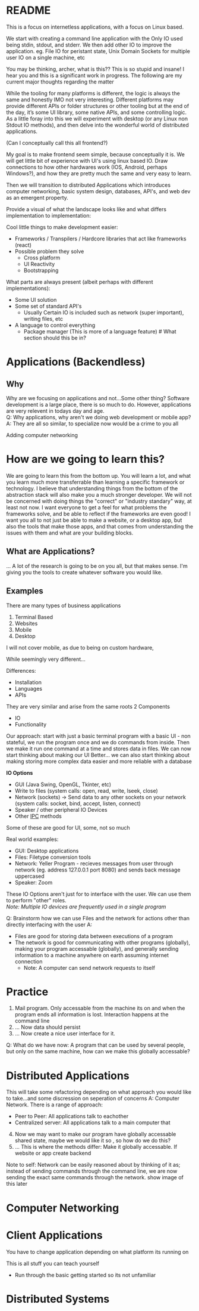 # README
This is a focus on internetless applications, with a focus on Linux based. 

We start with creating a command line application with the Only IO used being stdin, stdout, and stderr. We then add other IO to improve the application. eg. File IO for peristant state, Unix Domain Sockets for multiple user IO on a single machine, etc

You may be thinking, archer, what is this?? This is so stupid and insane! I hear you and this is a significant work in progress. The following are my current major thoughts regarding the matter

While the tooling for many platforms is different, the logic is always the same and honestly IMO not very interesting. Different platforms may provide different APIs or folder structures or other tooling but at the  end of the day, it’s some UI library, some native APIs, and some controlling logic. As a little foray into this we will experiment with desktop (or any Linux non Stdout IO methods), and then delve into the wonderful world of distributed applications.

(Can I conceptually call this all frontend?)

My goal is to make frontend seem simple, because conceptually it is. We will get little bit of experience with UI's using linux based IO. Draw connections to how other hardwares work (IOS, Android, perhaps Windows?), and how they are pretty much the same and very easy to learn. 

Then we will transition to distributed Applications which introduces computer networking, basic system design, databases, API's, and web dev as an emergent property.  

Provide a visual of what the landscape looks like and what differs implementation to implementation: 

Cool little things to make development easier:
* Frameworks / Transpilers / Hardcore libraries that act like frameworks (react)
* Possible problem they solve
    * Cross platform 
    * UI Reactivity
    * Bootstrapping

What parts are always present (albeit perhaps with different implementations):
* Some UI solution
* Some set of standard API's
    * Usually Certain IO is included such as network (super important), writing files, etc
* A language to control everything
    * Package manager (This is more of a language feature) # What section should this be in?

# Applications (Backendless)
## Why
Why are we focusing on applications and not...Some other thing?
Software development is a large place, there is so much to do. However, applications are very relevent in todays day and age.  
Q: Why applications, why aren't we doing web development or mobile app?  
A: They are all so similar, to specialize now would be a crime to you all  

Adding computer networking 

# How are we going to learn this?
We are going to learn this from the bottom up. You will learn a lot, and what you learn much more transferrable than learning a specific framework or technology. I believe that understanding things from the bottom of the abstraction stack will also make you a much stronger developer. We will not be concerned with doing things the "correct" or "industry standary" way, at least not now. I want everyone to get a feel for what problems the frameworks solve, and be able to reflect if the frameworks are even good! I want you all to not just be able to make a website, or a desktop app, but also the tools that make those apps, and that comes from understanding the issues with them and what are your building blocks. 

## What are Applications?
...
A lot of the research is going to be on you all, but that makes sense. I'm giving you the tools to create whatever software you would like. 

## Examples
There are many types of business applications
1. Terminal Based
2. Websites
3. Mobile
4. Desktop

I will not cover mobile, as due to being on custom hardware, 

While seemingly very different...

Differences: 
* Installation
* Languages
* APIs

They are very similar and arise from the same roots 
2 Components
* IO
* Functionality

<!-- TODO: Expand on this -->
Our approach: 
start with just a basic terminal program with a basic UI - non stateful, we run the program once and we do commands from inside. Then we make it run one command at a time and stores data in files. We can now start thinking about making our UI Better... we can also start thinking about making storing more complex data easier and more reliable with a database

__IO Options__
* GUI (Java Swing, OpenGL, Tkinter, etc)
* Write to files (system calls: open, read, write, lseek, close)
* Network (sockets) -> Send data to any other sockets on your network (system calls: socket, bind, accept, listen, connect)
* Speaker / other peripheral IO Devices
* Other [IPC](https://en.wikipedia.org/wiki/Inter-process_communication) methods

Some of these are good for UI, some, not so much

Real world examples: 
* GUI: Desktop applications
* Files: Filetype conversion tools
* Network: Yeller Program - recieves messages from user through network (eg. address 127.0.0.1 port 8080) and sends back message uppercased
* Speaker: Zoom

These IO Options aren't just for to interface with the user. We can use them to perform "other" roles.  
*Note: Multiple IO devices are frequently used in a single program*

Q: Brainstorm how we can use Files and the network for actions other than directly interfacing with the user
A: 
* Files are good for storing data between executions of a program
* The network is good for communicating with other programs (globally), making your program accessable (globally), and generally sending information to a machine anywhere on earth assuming internet connection
    * Note: A computer can send network requests to itself


# Practice
1. Mail program. Only accessable from the machine its on and when the program ends all information is lost. Interaction happens at the command line
2. ... Now data should persist
3. ... Now create a nice user interface for it. <!-- TODO: The ordering here seems wrong - also whats up with mobile app ;-; eugh explaining server and application is going to be a pain here TODO: figure this out-->

Q: What do we have now: A program that can be used by several people, but only on the same machine, how can we make this globally accessable?
# Distributed Applications
This will take some refactoring depending on what approach you would like to take...and some discression on seperation of concerns
A: Computer Network. There is a range of approach:
* Peer to Peer: All applications talk to eachother
* Centralized server: All applications talk to a main computer that 

4. Now we may want to make our program have globally accessable shared state, maybe we would like it so , so how do we do this? 
4. ... This is where the methods differ: Make it globally accessable. If website or app create backend 

Note to self: Network can be easily reasoned about by thinking of it as; instead of sending commands through the command line, we are now sending the exact same commands through the network. show image of this later

# Computer Networking

# Client Applications
You have to change application depending on what platform its running on

This is all stuff you can teach yourself
* Run through the basic getting started so its not unfamiliar

# Distributed Systems